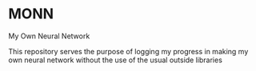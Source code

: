 # MONN

My Own Neural Network 

This repository serves the purpose of logging my progress in making my own neural network without the use of the usual outside libraries
